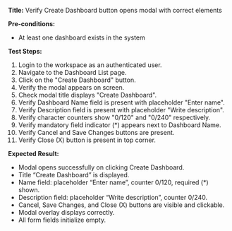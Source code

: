 **Title:** Verify Create Dashboard button opens modal with correct elements

**Pre-conditions:**
* At least one dashboard exists in the system

**Test Steps:**
1. Login to the workspace as an authenticated user.
2. Navigate to the Dashboard List page.
3. Click on the "Create Dashboard" button.
4. Verify the modal appears on screen.
5. Check modal title displays "Create Dashboard".
6. Verify Dashboard Name field is present with placeholder "Enter name".
7. Verify Description field is present with placeholder "Write description".
8. Verify character counters show "0/120" and "0/240" respectively.
9. Verify mandatory field indicator (*) appears next to Dashboard Name.
10. Verify Cancel and Save Changes buttons are present.
11. Verify Close (X) button is present in top corner.

**Expected Result:**
* Modal opens successfully on clicking Create Dashboard.
* Title “Create Dashboard” is displayed.
* Name field: placeholder “Enter name”, counter 0/120, required (*) shown.
* Description field: placeholder “Write description”, counter 0/240.
* Cancel, Save Changes, and Close (X) buttons are visible and clickable.
* Modal overlay displays correctly.
* All form fields initialize empty.
